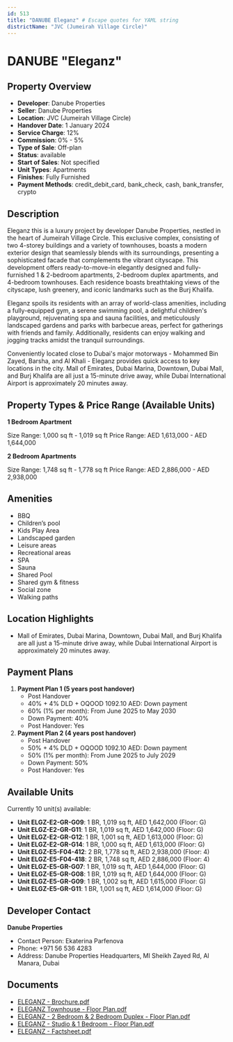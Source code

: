 ```yaml
---
id: 513
title: "DANUBE Eleganz" # Escape quotes for YAML string
districtName: "JVC (Jumeirah Village Circle)"
---
```


# DANUBE "Eleganz"

## Property Overview
- **Developer**: Danube Properties
- **Seller**: Danube Properties
- **Location**: JVC (Jumeirah Village Circle)
- **Handover Date**: 1 January 2024
- **Service Charge**: 12%
- **Commission**: 0% - 5%
- **Type of Sale**: Off-plan
- **Status**: available
- **Start of Sales**: Not specified
- **Unit Types**: Apartments
- **Finishes**: Fully Furnished
- **Payment Methods**: credit_debit_card, bank_check, cash, bank_transfer, crypto

## Description
Eleganz this is a luxury project by developer Danube Properties, nestled in the heart of Jumeirah Village Circle. This exclusive complex, consisting of two 4-storey buildings and a variety of townhouses, boasts a modern exterior design that seamlessly blends with its surroundings, presenting a sophisticated facade that complements the vibrant cityscape.  This development offers ready-to-move-in elegantly designed and fully-furnished 1 & 2-bedroom apartments, 2-bedroom duplex apartments, and 4-bedroom townhouses. Each residence boasts breathtaking views of the cityscape, lush greenery, and iconic landmarks such as the Burj Khalifa.

Eleganz spoils its residents with an array of world-class amenities, including a fully-equipped gym, a serene swimming pool, a delightful children's playground, rejuvenating spa and sauna facilities, and meticulously landscaped gardens and parks with barbecue areas, perfect for gatherings with friends and family. Additionally, residents can enjoy walking and jogging tracks amidst the tranquil surroundings.

Conveniently located close to Dubai's major motorways - Mohammed Bin Zayed, Barsha, and Al Khali - Eleganz provides quick access to key locations in the city. Mall of Emirates, Dubai Marina, Downtown, Dubai Mall, and Burj Khalifa are all just a 15-minute drive away, while Dubai International Airport is approximately 20 minutes away.

## Property Types & Price Range (Available Units)
**1 Bedroom Apartment**

Size Range: 1,000 sq ft - 1,019 sq ft
Price Range: AED 1,613,000 - AED 1,644,000

**2 Bedroom Apartments**

Size Range: 1,748 sq ft - 1,778 sq ft
Price Range: AED 2,886,000 - AED 2,938,000

## Amenities
- BBQ
- Children’s pool
- Kids Play Area
- Landscaped garden
- Leisure areas
- Recreational areas
- SPA
- Sauna
- Shared Pool
- Shared gym & fitness
- Social zone
- Walking paths

## Location Highlights
- Mall of Emirates, Dubai Marina, Downtown, Dubai Mall, and Burj Khalifa are all just a 15-minute drive away, while Dubai International Airport is approximately 20 minutes away.

## Payment Plans
1. **Payment Plan 1 (5 years post handover)**
   - Post Handover
   - 40% + 4% DLD + OQOOD 1092.10 AED: Down payment
   - 60% (1% per month): From June 2025 to May 2030
   - Down Payment: 40%
   - Post Handover: Yes
2. **Payment Plan 2 (4 years post handover)**
   - Post Handover
   - 50% + 4% DLD + OQOOD 1092.10 AED: Down payment
   - 50% (1% per month): From June 2025 to July 2029
   - Down Payment: 50%
   - Post Handover: Yes

## Available Units
Currently 10 unit(s) available:
- **Unit ELGZ-E2-GR-G09**: 1 BR, 1,019 sq ft, AED 1,642,000 (Floor: G)
- **Unit ELGZ-E2-GR-G11**: 1 BR, 1,019 sq ft, AED 1,642,000 (Floor: G)
- **Unit ELGZ-E2-GR-G12**: 1 BR, 1,001 sq ft, AED 1,613,000 (Floor: G)
- **Unit ELGZ-E2-GR-G14**: 1 BR, 1,000 sq ft, AED 1,613,000 (Floor: G)
- **Unit ELGZ-E5-F04-412**: 2 BR, 1,778 sq ft, AED 2,938,000 (Floor: 4)
- **Unit ELGZ-E5-F04-418**: 2 BR, 1,748 sq ft, AED 2,886,000 (Floor: 4)
- **Unit ELGZ-E5-GR-G07**: 1 BR, 1,019 sq ft, AED 1,644,000 (Floor: G)
- **Unit ELGZ-E5-GR-G08**: 1 BR, 1,019 sq ft, AED 1,644,000 (Floor: G)
- **Unit ELGZ-E5-GR-G09**: 1 BR, 1,002 sq ft, AED 1,615,000 (Floor: G)
- **Unit ELGZ-E5-GR-G11**: 1 BR, 1,001 sq ft, AED 1,614,000 (Floor: G)

## Developer Contact
**Danube Properties**
- Contact Person: Ekaterina Parfenova
- Phone: +971 56 536 4283
- Address: Danube Properties Headquarters, Ml Sheikh Zayed Rd, Al Manara, Dubai

## Documents
- [ELEGANZ - Brochure.pdf](https://cdn.geniemap.net/2023/12/13/55ohIZ8C1g6ifCAm8MdCD9KZCIXGUEx8FpziD8tY.pdf)
- [ELEGANZ Townhouse - Floor Plan.pdf](https://cdn.geniemap.net/2023/12/13/pllzHCwCYqKMUBM9A8Qos4BoLsSMQLYYIHU212Ej.pdf)
- [ELEGANZ - 2 Bedroom & 2 Bedroom Duplex - Floor Plan.pdf](https://cdn.geniemap.net/2023/12/13/2Syan1xS1d8HnBCCNonl0YKSGWX7yHgaQ5OvdjhS.pdf)
- [ELEGANZ - Studio & 1 Bedroom - Floor Plan.pdf](https://cdn.geniemap.net/2023/12/13/s6O34uCqxbzckYPXSkV9v4qFXEWzUoRC8yxF1T7f.pdf)
- [ELEGANZ - Factsheet.pdf](https://cdn.geniemap.net/2023/12/13/XKSt1Nvk8pJOKAaXTwomYc6CsikEql5rug6vnk4l.pdf)
